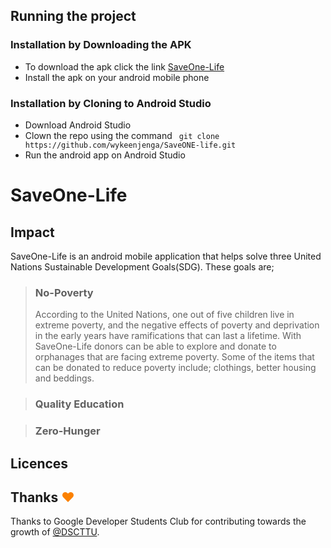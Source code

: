 ## Running the project
### Installation by Downloading the APK
- To download the apk click the link [SaveOne-Life]()
- Install the apk on your android mobile phone
### Installation by Cloning to Android Studio
- Download Android Studio
- Clown the repo using the command ``` git clone https://github.com/wykeenjenga/SaveONE-life.git```
- Run the android app on Android Studio

# SaveOne-Life
## Impact
SaveOne-Life is an android mobile application that helps solve three United Nations  Sustainable Development Goals(SDG). These goals are;
> ### No-Poverty
> According to the United Nations, one out of five children live in extreme poverty, and the negative effects of poverty and deprivation in the early years have ramifications that can last a lifetime. With SaveOne-Life donors can be able to explore and donate to orphanages that are facing extreme poverty. Some of the items that can be donated to reduce poverty include; clothings, better housing and beddings.

> ### Quality Education

> ### Zero-Hunger
## Licences

## Thanks <span style="color: #fb8100;">&hearts;</span>
Thanks to Google Developer Students Club for contributing towards the growth of [@DSCTTU](https://twitter.com/DscTtu?t=nLFp2oGleW6Tpu3XpzbugQ&s=09).
